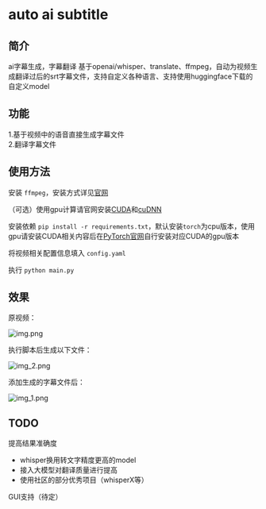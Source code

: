 # auto ai subtitle

## 简介
ai字幕生成，字幕翻译 基于openai/whisper、translate、ffmpeg，自动为视频生成翻译过后的srt字幕文件，支持自定义各种语言、支持使用huggingface下载的自定义model

## 功能
1.基于视频中的语音直接生成字幕文件  
2.翻译字幕文件

## 使用方法
安装 `ffmpeg`，安装方式详见[官网](https://ffmpeg.org/download.html)

（可选）使用gpu计算请官网安装[CUDA](https://developer.nvidia.com/cuda-downloads)和[cuDNN](https://developer.nvidia.com/cudnn-downloads)

安装依赖 `pip install -r requirements.txt`，默认安装`torch`为cpu版本，使用gpu请安装CUDA相关内容后在[PyTorch官网](https://pytorch.org/get-started/locally/)自行安装对应CUDA的gpu版本

将视频相关配置信息填入 `config.yaml`

执行 `python main.py`

## 效果
原视频：

![img.png](img.png)

执行脚本后生成以下文件：

![img_2.png](img_2.png)

添加生成的字幕文件后：

![img_1.png](img_1.png)

## TODO
提高结果准确度
 - whisper换用转文字精度更高的model
 - 接入大模型对翻译质量进行提高
 - 使用社区的部分优秀项目（whisperX等）

GUI支持（待定）
